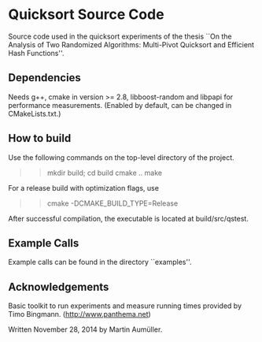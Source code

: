 Quicksort Source Code
===================

Source code used in the quicksort experiments of the thesis ``On the Analysis of
Two Randomized Algorithms: Multi-Pivot Quicksort and Efficient Hash Functions''.

Dependencies
------------

Needs g++, cmake in version >= 2.8, libboost-random and libpapi for performance
measurements. (Enabled by default, can be changed in CMakeLists.txt.)

How to build
------------
Use the following commands on the top-level directory of the project.

>> mkdir build; cd build
>> cmake ..
>> make

For a release build with optimization flags, use 
>> cmake -DCMAKE_BUILD_TYPE=Release

After successful compilation, the executable is located at
build/src/qstest.

Example Calls
-------------

Example calls can be found in the directory ``examples''.

Acknowledgements
----------------

Basic toolkit to run experiments and measure running times
provided by Timo Bingmann. (http://www.panthema.net)

Written November 28, 2014 by Martin Aumüller.

